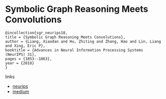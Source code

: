 # Symbolic Graph Reasoning Meets Convolutions

```
@incollection{sgr_neurips18,
title = {Symbolic Graph Reasoning Meets Convolutions},
author = {Liang, Xiaodan and Hu, Zhiting and Zhang, Hao and Lin, Liang and Xing, Eric P},
booktitle = {Advances in Neural Information Processing Systems (NeurIPS) 31},
pages = {1853--1863},
year = {2018}
}
```

links
- [neurips](https://nips.cc/Conferences/2018/Schedule?showEvent=11198)
- [medium](https://medium.com/@Petuum/symbolic-graph-reasoning-meets-convolutions-neurips-2018-fa23cad37de6)
